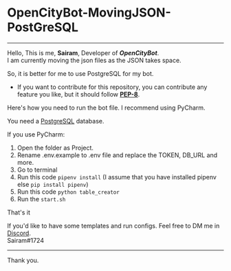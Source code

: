 # OpenCityBot-MovingJSON-PostGreSQL
_____________________________________

Hello, This is me, **Sairam**, Developer of ***OpenCityBot***.   
I am currently moving the json files as the JSON takes space.  

So, it is better for me to use PostgreSQL for my bot.  

* If you want to contribute for this repository, you can contribute any feature you like, but it should follow **[PEP-8](https://www.python.org/dev/peps/pep-0008/)**.  


Here's how you need to run the bot file. I recommend using PyCharm.  

You need a [PostgreSQL](https://postgresql.org) database.  

If you use PyCharm:
  1. Open the folder as Project.  
  2. Rename .env.example to .env file and replace the TOKEN, DB_URL and more.
  3. Go to terminal
  4. Run this code `pipenv install` (I assume that you have installed pipenv else `pip install pipenv`)
  5. Run this code `python table_creator`
  6. Run the `start.sh`

That's it

If you'd like to have some templates and run configs. Feel free to DM me in [Discord](https://discord.com).  
Sairam#1724
________________________________________________________________
Thank you.
